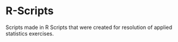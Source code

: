# R-Scripts
Scripts made in R
Scripts that were created for resolution of applied statistics exercises.
